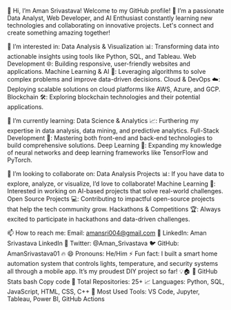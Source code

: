 👋 Hi, I’m Aman Srivastava!
Welcome to my GitHub profile! 🚀
I’m a passionate Data Analyst, Web Developer, and AI Enthusiast constantly learning new technologies and collaborating on innovative projects. Let's connect and create something amazing together!



👀 I’m interested in:
Data Analysis & Visualization 📊: Transforming data into actionable insights using tools like Python, SQL, and Tableau.
Web Development 🌐: Building responsive, user-friendly websites and applications.
Machine Learning & AI 🤖: Leveraging algorithms to solve complex problems and improve data-driven decisions.
Cloud & DevOps ☁️: Deploying scalable solutions on cloud platforms like AWS, Azure, and GCP.
Blockchain 🛠️: Exploring blockchain technologies and their potential applications.

🌱 I’m currently learning:
Data Science & Analytics 📈: Furthering my expertise in data analysis, data mining, and predictive analytics.
Full-Stack Development 🔧: Mastering both front-end and back-end technologies to build comprehensive solutions.
Deep Learning 🧠: Expanding my knowledge of neural networks and deep learning frameworks like TensorFlow and PyTorch.

💞️ I’m looking to collaborate on:
Data Analysis Projects 📊: If you have data to explore, analyze, or visualize, I’d love to collaborate!
Machine Learning 🤖: Interested in working on AI-based projects that solve real-world challenges.
Open Source Projects 💻: Contributing to impactful open-source projects that help the tech community grow.
Hackathons & Competitions 🏆: Always excited to participate in hackathons and data-driven challenges.

📫 How to reach me:
Email: amansri004@gmail.com 📧
LinkedIn: Aman Srivastava LinkedIn 🔗
Twitter: @Aman_Srivastava 🐦
GitHub: AmanSrivastava01 🔥
😄 Pronouns:
He/Him
⚡ Fun fact:
I built a smart home automation system that controls lights, temperature, and security systems all through a mobile app. It’s my proudest DIY project so far! 💡🏠
🚀 GitHub Stats
bash
Copy code
🎯 Total Repositories: 25+
📈 Languages: Python, SQL, JavaScript, HTML, CSS, C++
🔧 Most Used Tools: VS Code, Jupyter, Tableau, Power BI, GitHub Actions
